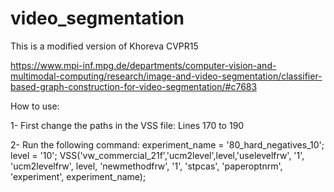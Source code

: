 # video_segmentation
This is a modified version of Khoreva CVPR15

https://www.mpi-inf.mpg.de/departments/computer-vision-and-multimodal-computing/research/image-and-video-segmentation/classifier-based-graph-construction-for-video-segmentation/#c7683


How to use:

1- First change the paths in the VSS file:
Lines 170 to 190

2- Run the following command:
     experiment_name = '80_hard_negatives_10'; level = '10'; VSS('vw_commercial_21f','ucm2level',level,'uselevelfrw', '1',    'ucm2levelfrw', level, 'newmethodfrw', '1', 'stpcas', 'paperoptnrm', 'experiment', experiment_name);

